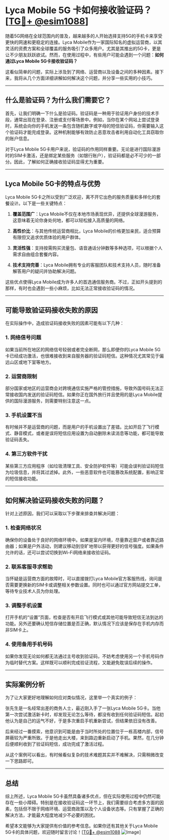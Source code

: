 # Lyca Mobile 5G 卡如何接收验证码？[[TG💪+ @esim1088](https://t.me/s/esim1088)]

随着5G网络在全球范围内的普及，越来越多的人开始选择支持5G的手机卡来享受更快的网速和更稳定的连接。Lyca Mobile作为一家国际知名的虚拟运营商，以其灵活的资费方案和全球覆盖的服务吸引了众多用户。尤其是其推出的5G卡，更是让不少朋友跃跃欲试。然而，在使用过程中，有些用户可能会遇到一个问题：**如何通过Lyca Mobile 5G卡接收验证码？**

这看似简单的问题，实际上涉及到了网络、运营商以及设备之间的多种因素。接下来，我将从几个方面详细讲解如何解决这个问题，并分享一些实用的小技巧。

---

## 什么是验证码？为什么我们需要它？

首先，让我们明确一下什么是验证码。验证码是一种用于验证用户身份的技术手段，通常出现在登录、注册或支付等场景中。例如，当你在某个网站上尝试登录时，系统会向你的手机发送一条包含随机数字或字母的短信验证码，你需要输入这个验证码才能完成登录。这种机制能够有效防止恶意攻击者利用自动化工具窃取你的账户信息。

对于Lyca Mobile 5G卡用户来说，验证码的作用同样重要。无论是进行国际漫游时的SIM卡激活，还是绑定某些服务（如银行账户），验证码都是必不可少的一部分。因此，了解如何正确接收验证码显得尤为重要。

---

## Lyca Mobile 5G卡的特点与优势

Lyca Mobile 5G卡之所以受到广泛欢迎，离不开它出色的服务质量和多样化的套餐设计。以下是一些关键特点：

1. **覆盖范围广**：Lyca Mobile不仅在本地市场表现优异，还提供全球漫游服务，这意味着无论你身处何地，都可以轻松接入高质量的网络。
   
2. **高性价比**：与其他传统运营商相比，Lyca Mobile的价格更加亲民，适合预算有限但又追求优质体验的用户群体。

3. **灵活性强**：支持按需购买流量包、语音通话分钟数等多种选项，可以根据个人需求自由组合套餐内容。

4. **技术支持完善**：Lyca Mobile拥有专业的客服团队和技术支持人员，随时准备解答用户的疑问并协助解决问题。

这些优点使得Lyca Mobile成为许多人的首选通信服务商。不过，正如开头提到的那样，有时也会遇到一些小麻烦，比如无法正常接收验证码的情况。

---

## 可能导致验证码接收失败的原因

在实际操作中，造成验证码接收失败的因素可能有以下几种：

### 1. 网络信号问题
如果当前所在地区的网络信号较弱或者完全断网，那么即便你的Lyca Mobile 5G卡已经成功激活，也很难接收到来自服务器的验证码短信。这种情况尤其常见于偏远山区或地下室等地方。

### 2. 运营商限制
部分国家或地区的运营商会对跨境通信实施严格的管控措施，导致外国号码无法正常接收国内发送的验证码短信。如果你正在国外旅行并且使用的是Lyca Mobile提供的国际漫游服务，则需要特别注意这一点。

### 3. 手机设置不当
有时候并不是运营商的问题，而是用户的手机设置出了差错。比如开启了飞行模式、静音模式，或者是误将短信应用设置为自动删除未读消息等功能，都可能导致验证码丢失。

### 4. 第三方软件干扰
某些第三方应用程序（如垃圾清理工具、安全防护软件等）可能会误判验证码短信为垃圾信息，并将其过滤掉。此外，一些恶意软件也可能篡改系统配置，影响正常的短信接收功能。

---

## 如何解决验证码接收失败的问题？

针对上述原因，我们可以采取以下步骤来排查并解决问题：

### 1. 检查网络状况
确保你的设备处于良好的网络环境中。如果是室内环境，尽量靠近窗户或者靠近路由器；如果是户外活动，则建议移动到空旷地带以获得更好的信号强度。如果条件允许的话，还可以尝试切换到Wi-Fi网络来接收验证码。

### 2. 联系客服寻求帮助
当怀疑是运营商方面的故障时，可以直接拨打Lyca Mobile官方客服热线，询问是否需要更换新的SIM卡或调整相关参数设置。同时也可以通过官方网站提交工单，等待专业技术人员为你处理。

### 3. 调整手机设置
打开手机的“设置”页面，检查是否有开启飞行模式或其他可能导致短信无法到达的功能。另外还要确认短信存储位置是否正确，默认情况下应该是保存在手机内存而非SIM卡上。

### 4. 使用备用手机号码
如果你发现无论如何都无法通过主号收到验证码，不妨考虑使用另一个手机号码作为临时替代方案。这样既可以顺利完成验证流程，又能避免耽误后续的操作。

---

## 实际案例分析

为了让大家更好地理解如何应对类似情况，这里举一个真实的例子：

张先生是一名经常出差的商务人士，最近刚入手了一张Lyca Mobile 5G卡。当他第一次尝试激活新卡时，却发现无论怎么等待，都没有收到任何验证码短信。起初他认为是自己的运气不好，于是多次重启手机重新尝试，但结果依旧没有改善。

后来经过一番摸索，他意识到可能是由于当时所处的位置位于一栋高楼内部，信号屏蔽较为严重所致。于是他走出大楼，来到路边重新启动了手机。果然，在几分钟后便顺利收到了验证码短信，成功完成了激活过程。

从这个案例可以看出，有时候看似复杂的技术难题其实并不难解决，只需稍微改变一下思路即可。

---

## 总结

综上所述，Lyca Mobile 5G卡虽然具备诸多优点，但在实际使用过程中仍然可能存在一些小障碍。特别是在接收验证码这一环节上，我们需要综合考虑多方面的因素，包括但不限于网络环境、运营商政策以及个人设备状态等。只有掌握了正确的解决方法，才能最大程度地减少不必要的困扰。

希望本文能够为大家提供有价值的参考信息。如果你还有其他关于Lyca Mobile 5G卡的具体问题，欢迎随时留言讨论！[[TG💪+ @esim1088](https://t.me/s/esim1088) ![Image](https://i.postimg.cc/4NQfJmqS/Snipaste-2025-05-13-00-14-12.png)]